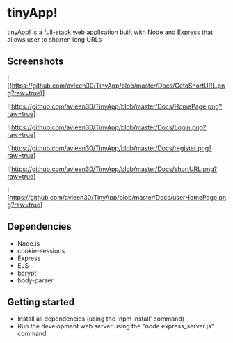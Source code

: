 # tinyApp!
tinyApp! is a full-stack web application built with Node and Express that allows user to shorten long URLs

## Screenshots
![(https://github.com/avleen30/TinyApp/blob/master/Docs/GetaShortURL.png?raw=true)]

![https://github.com/avleen30/TinyApp/blob/master/Docs/HomePage.png?raw=true]

![https://github.com/avleen30/TinyApp/blob/master/Docs/Login.png?raw=true]

![https://github.com/avleen30/TinyApp/blob/master/Docs/register.png?raw=true]

![https://github.com/avleen30/TinyApp/blob/master/Docs/shortURL.png?raw=true]

![https://github.com/avleen30/TinyApp/blob/master/Docs/userHomePage.png?raw=true]



## Dependencies
- Node.js
- cookie-sessions
- Express
- EJS
- bcrypt
- body-parser

## Getting started
- Install all dependencies (using the 'npm install' command)
- Run the development web server using the "node express_server.js" command
